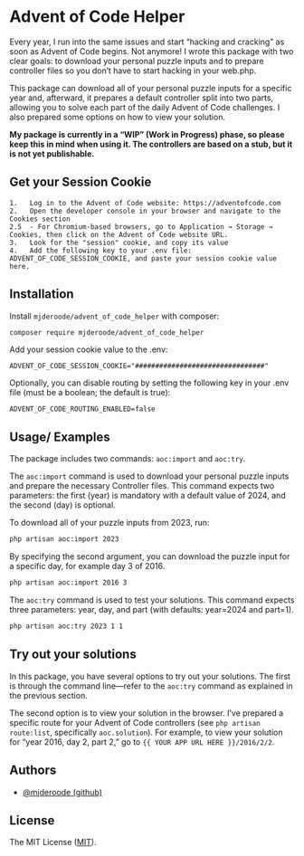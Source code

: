 
# Advent of Code Helper 

Every year, I run into the same issues and start “hacking and cracking” as soon as Advent of Code begins. Not anymore! I wrote this package with two clear goals: to download your personal puzzle inputs and to prepare controller files so you don’t have to start hacking in your web.php.

This package can download all of your personal puzzle inputs for a specific year and, afterward, it prepares a default controller split into two parts, allowing you to solve each part of the daily Advent of Code challenges. I also prepared some options on how to view your solution.

**My package is currently in a “WIP” (Work in Progress) phase, so please keep this in mind when using it. The controllers are based on a stub, but it is not yet publishable.**

## Get your Session Cookie

    1.   Log in to the Advent of Code website: https://adventofcode.com
    2.   Open the developer console in your browser and navigate to the Cookies section
    2.5  - For Chromium-based browsers, go to Application → Storage → Cookies, then click on the Advent of Code website URL.
    3.   Look for the "session" cookie, and copy its value 
    4.   Add the following key to your .env file: ADVENT_OF_CODE_SESSION_COOKIE, and paste your session cookie value here.
    
## Installation

Install `mjderoode/advent_of_code_helper` with composer:

```bash
composer require mjderoode/advent_of_code_helper
```

Add your session cookie value to the .env:
```env
ADVENT_OF_CODE_SESSION_COOKIE="################################"
```

Optionally, you can disable routing by setting the following key in your .env file (must be a boolean; the default is true):
```env
ADVENT_OF_CODE_ROUTING_ENABLED=false
```

## Usage/ Examples

The package includes two commands: `aoc:import` and `aoc:try`. 

The `aoc:import` command is used to download your personal puzzle inputs and prepare the necessary Controller files. This command expects two parameters: the first (year) is mandatory with a default value of 2024, and the second (day) is optional.

To download all of your puzzle inputs from 2023, run:
```bash
php artisan aoc:import 2023
```

By specifying the second argument, you can download the puzzle input for a specific day, for example day 3 of 2016.
```bash
php artisan aoc:import 2016 3
```

The `aoc:try` command is used to test your solutions. This command expects three parameters: year, day, and part (with defaults: year=2024 and part=1).
```bash
php artisan aoc:try 2023 1 1
```

## Try out your solutions 

In this package, you have several options to try out your solutions. The first is through the command line—refer to the `aoc:try` command as explained in the previous section.

The second option is to view your solution in the browser. I’ve prepared a specific route for your Advent of Code controllers (see `php artisan route:list`, specifically `aoc.solution`). For example, to view your solution for “year 2016, day 2, part 2,” go to `{{ YOUR APP URL HERE }}/2016/2/2`.

## Authors

- [@mjderoode (github)](https://github.com/mjderoode)

## License

The MIT License ([MIT](https://choosealicense.com/licenses/mit/)).
